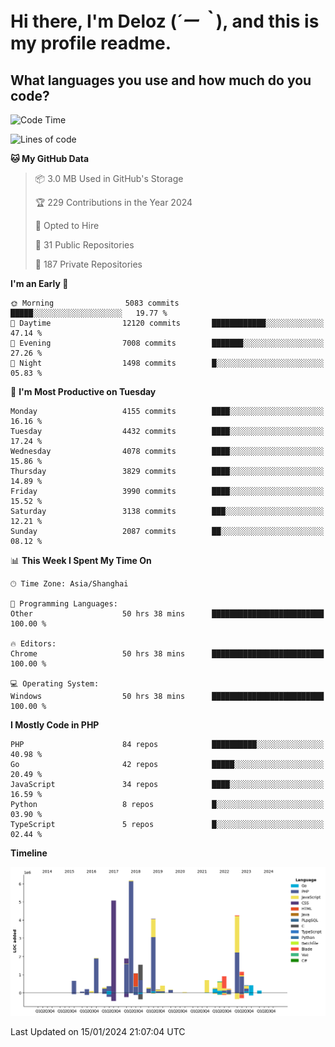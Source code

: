 # **Hi there, I'm Deloz (*´ー｀*), and this is my profile readme.**

## **What languages you use and how much do you code?**

<!--START_SECTION:waka-->
![Code Time](http://img.shields.io/badge/Code%20Time-3%2C188%20hrs%2032%20mins-blue)

![Lines of code](https://img.shields.io/badge/From%20Hello%20World%20I%27ve%20Written-33.5%20million%20lines%20of%20code-blue)

**🐱 My GitHub Data** 

> 📦 3.0 MB Used in GitHub's Storage 
 > 
> 🏆 229 Contributions in the Year 2024
 > 
> 💼 Opted to Hire
 > 
> 📜 31 Public Repositories 
 > 
> 🔑 187 Private Repositories 
 > 
**I'm an Early 🐤** 

```text
🌞 Morning                5083 commits        █████░░░░░░░░░░░░░░░░░░░░   19.77 % 
🌆 Daytime                12120 commits       ████████████░░░░░░░░░░░░░   47.14 % 
🌃 Evening                7008 commits        ███████░░░░░░░░░░░░░░░░░░   27.26 % 
🌙 Night                  1498 commits        █░░░░░░░░░░░░░░░░░░░░░░░░   05.83 % 
```
📅 **I'm Most Productive on Tuesday** 

```text
Monday                   4155 commits        ████░░░░░░░░░░░░░░░░░░░░░   16.16 % 
Tuesday                  4432 commits        ████░░░░░░░░░░░░░░░░░░░░░   17.24 % 
Wednesday                4078 commits        ████░░░░░░░░░░░░░░░░░░░░░   15.86 % 
Thursday                 3829 commits        ████░░░░░░░░░░░░░░░░░░░░░   14.89 % 
Friday                   3990 commits        ████░░░░░░░░░░░░░░░░░░░░░   15.52 % 
Saturday                 3138 commits        ███░░░░░░░░░░░░░░░░░░░░░░   12.21 % 
Sunday                   2087 commits        ██░░░░░░░░░░░░░░░░░░░░░░░   08.12 % 
```


📊 **This Week I Spent My Time On** 

```text
🕑︎ Time Zone: Asia/Shanghai

💬 Programming Languages: 
Other                    50 hrs 38 mins      █████████████████████████   100.00 % 

🔥 Editors: 
Chrome                   50 hrs 38 mins      █████████████████████████   100.00 % 

💻 Operating System: 
Windows                  50 hrs 38 mins      █████████████████████████   100.00 % 
```

**I Mostly Code in PHP** 

```text
PHP                      84 repos            ██████████░░░░░░░░░░░░░░░   40.98 % 
Go                       42 repos            █████░░░░░░░░░░░░░░░░░░░░   20.49 % 
JavaScript               34 repos            ████░░░░░░░░░░░░░░░░░░░░░   16.59 % 
Python                   8 repos             █░░░░░░░░░░░░░░░░░░░░░░░░   03.90 % 
TypeScript               5 repos             █░░░░░░░░░░░░░░░░░░░░░░░░   02.44 % 
```



**Timeline**

![Lines of Code chart](https://raw.githubusercontent.com/deloz/deloz/main/assets/bar_graph.png)


 Last Updated on 15/01/2024 21:07:04 UTC
<!--END_SECTION:waka-->

